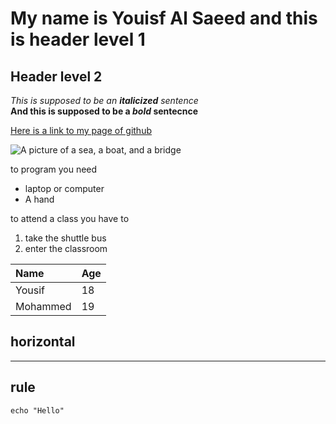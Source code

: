 # My name is Youisf Al Saeed and this is header level 1
## Header level 2 
 _This is supposed to be an **italicized** sentence_  
 **And this is supposed to be a _bold_ sentecnce**   
 
 [Here is a link to my page of github](https://github.com/YousifAlSaeed)
 
 ![A picture of a sea, a boat, and a bridge](https://f.dale.onl/mu/all/photos/BayBridge.jpg)
 
 
 to program you need 
 * laptop or computer
 * A hand
 
 
 to attend a class you have to 
 1. take the shuttle bus
 2. enter the classroom 
 
 
 |Name| Age |
 |:---|:----|
 |Yousif|18|
 |Mohammed|19|
 
## horizontal
 ---
 ##  rule

```
echo "Hello"

```
